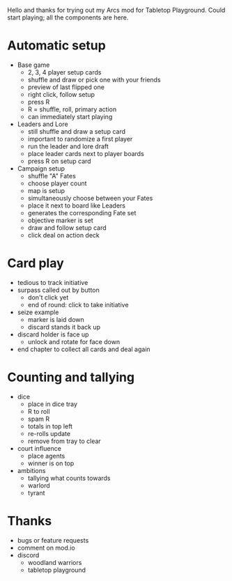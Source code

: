 Hello and thanks for trying out my Arcs mod for Tabletop Playground.
Could start playing; all the components are here.

# Automatic setup

- Base game
  - 2, 3, 4 player setup cards
  - shuffle and draw or pick one with your friends
  - preview of last flipped one
  - right click, follow setup
  - press R
  - R = shuffle, roll, primary action
  - can immediately start playing
- Leaders and Lore
  - still shuffle and draw a setup card
  - important to randomize a first player
  - run the leader and lore draft
  - place leader cards next to player boards
  - press R on setup card
- Campaign setup
  - shuffle "A" Fates
  - choose player count
  - map is setup
  - simultaneously choose between your Fates
  - place it next to board like Leaders
  - generates the corresponding Fate set
  - objective marker is set
  - draw and follow setup card
  - click deal on action deck

# Card play

- tedious to track initiative
- surpass called out by button
  - don't click yet
  - end of round: click to take initiative
- seize example
  - marker is laid down
  - discard stands it back up
- discard holder is face up
  - unlock and rotate for face down
- end chapter to collect all cards and deal again

# Counting and tallying

- dice
  - place in dice tray
  - R to roll
  - spam R
  - totals in top left
  - re-rolls update
  - remove from tray to clear
- court influence
  - place agents
  - winner is on top
- ambitions
  - tallying what counts towards
  - warlord
  - tyrant

# Thanks
- bugs or feature requests
- comment on mod.io
- discord
  - woodland warriors
  - tabletop playground
